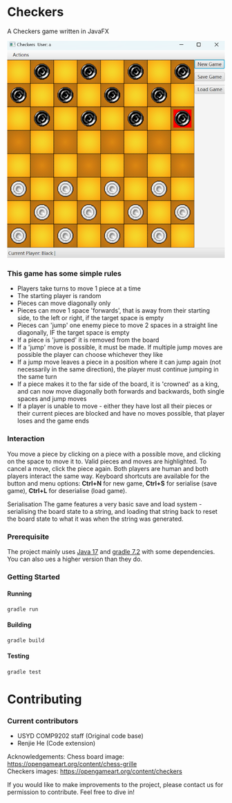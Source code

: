 # Checkers
A Checkers game written in JavaFX

![Checkers](./imgs/checkers.png)

### This game has some simple rules

- Players take turns to move 1 piece at a time
- The starting player is random
- Pieces can move diagonally only
- Pieces can move 1 space 'forwards', that is away from their starting side, to the left or right, if the target space is empty
- Pieces can 'jump' one enemy piece to move 2 spaces in a straight line diagonally, IF the target space is empty
- If a piece is 'jumped' it is removed from the board
- If a 'jump' move is possible, it must be made. If multiple jump moves are possible the player can choose whichever they like
- If a jump move leaves a piece in a position where it can jump again (not necessarily in the same direction), the player must continue jumping in the same turn
- If a piece makes it to the far side of the board, it is 'crowned' as a king, and can now move diagonally both forwards and backwards, both single spaces and jump moves
- If a player is unable to move - either they have lost all their pieces or their current pieces are blocked and have no moves possible, that player loses and the game ends

### Interaction
You move a piece by clicking on a piece with a possible move, and clicking on the space to move it to. Valid pieces and moves are highlighted. To cancel a move, click the piece again. Both players are human and both players interact the same way. Keyboard shortcuts are available for the button and menu options: **Ctrl+N** for new game, **Ctrl+S** for serialise (save game), **Ctrl+L** for deserialise (load game).

Serialisation
The game features a very basic save and load system - serialising the board state to a string, and loading that string back to reset the board state to what it was when the string was generated.

### Prerequisite
 
The project mainly uses [Java 17](https://www.oracle.com/java/technologies/downloads/#java17) and [gradle 7.2](https://gradle.org/releases/) with some dependencies. You can also ues a higher version than they do.

### Getting Started

#### Running

  

`gradle run`

  

#### Building

  

`gradle build`

  

#### Testing

  

`gradle test`



# Contributing


### Current contributors
- USYD COMP9202 staff (Original code base)
- Renjie He (Code extension)

Acknowledgements:
Chess board image: https://opengameart.org/content/chess-grille  
Checkers images: https://opengameart.org/content/checkers

If you would like to make improvements to the project, please contact us for permission to contribute. Feel free to dive in!
